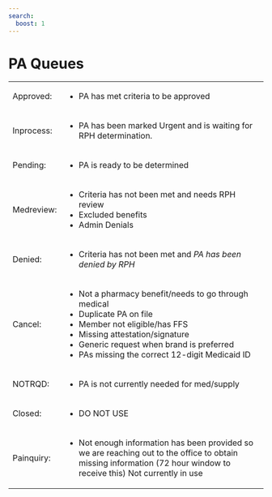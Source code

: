 ```yaml
---
search:
  boost: 1
---
```


# PA Queues

| | |
| :--- | :--- |
| Approved: | <ul><li>PA has met criteria to be approved</li></ul> |
| Inprocess: | <ul><li>PA has been marked Urgent and is waiting for RPH determination.</li></ul> |
| Pending: | <ul><li>PA is ready to be determined</li></ul> |
| Medreview: | <ul><li>Criteria has not been met and needs RPH review</li><li>Excluded benefits</li><li>Admin Denials</li></ul> |
| Denied: | <ul><li>Criteria has not been met and *PA has been denied by RPH*</li></ul> |
| Cancel: | <ul><li>Not a pharmacy benefit/needs to go through medical</li><li>Duplicate PA on file</li><li>Member not eligible/has FFS</li><li>Missing attestation/signature</li><li>Generic request when brand is preferred</li><li>PAs missing the correct 12-digit Medicaid ID</li></ul> |
| NOTRQD: | <ul><li>PA is not currently needed for med/supply</li></ul> |
| Closed: | <ul><li>DO NOT USE</li></ul> |
| Painquiry: | <ul><li>Not enough information has been provided so we are reaching out to the office to obtain missing information (72 hour window to receive this) Not currently in use</li></ul> |
